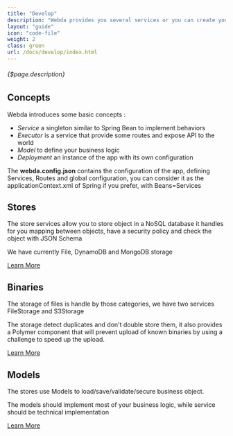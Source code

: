 ```yaml
---
title: "Develop"
description: "Webda provides you several services or you can create your own service"
layout: "guide"
icon: "code-file"
weight: 2
class: green
url: /docs/develop/index.html
---
```


###### {$page.description}

<article id="1">

## Concepts

Webda introduces some basic concepts :

 * *Service* a singleton similar to Spring Bean to implement behaviors
 * *Executor* is a service that provide some routes and expose API to the world
 * *Model* to define your business logic 
 * *Deployment* an instance of the app with its own configuration

The **webda.config.json** contains the configuration of the app, defining Services, Routes and global configuration, you can consider it as the applicationContext.xml of Spring if you prefer, with Beans=Services

</article>

<article id="2">

## Stores

The store services allow you to store object in a NoSQL database it handles for you mapping between objects, have a security policy and check the object with JSON Schema

We have currently File, DynamoDB and MongoDB storage

[Learn More](/docs/develop/store)

</article>

<article id="3">

## Binaries

The storage of files is handle by those categories, we have two services FileStorage and S3Storage

The storage detect duplicates and don't double store them, it also provides a Polymer component that will prevent upload of known binaries by using a challenge to speed up the upload.

[Learn More](/docs/develop/binary)

</article>

<article id="4">

## Models

The stores use Models to load/save/validate/secure business object.

The models should implement most of your business logic, while service should be technical implementation

[Learn More](/docs/develop/models)

</article>
